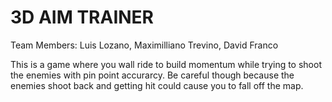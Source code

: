 # 3D AIM TRAINER
Team Members: Luis Lozano, Maximilliano Trevino, David Franco

This is a game where you wall ride to build momentum while trying to shoot the enemies with pin point accurarcy. Be careful though because the enemies shoot back and getting hit could cause you to fall off the map.
